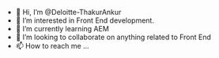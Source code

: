 - 👋 Hi, I’m @Deloitte-ThakurAnkur
- 👀 I’m interested in Front End development.
- 🌱 I’m currently learning AEM
- 💞️ I’m looking to collaborate on anything related to Front End
- 📫 How to reach me ...

<!---
Deloitte-ThakurAnkur/Deloitte-ThakurAnkur is a ✨ special ✨ repository because its `README.md` (this file) appears on your GitHub profile.
You can click the Preview link to take a look at your changes.
--->

